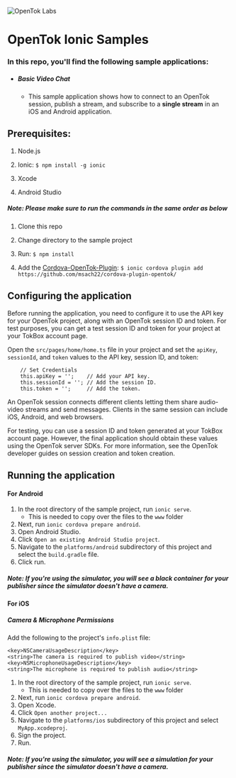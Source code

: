 ![OpenTok Labs](https://d26dzxoao6i3hh.cloudfront.net/items/0U1R0a0e2g1E361H0x3c/Image%202017-11-22%20at%2012.16.38%20PM.png?v=2507a2df)
# OpenTok Ionic Samples

### In this repo, you'll find the following sample applications:

* ##### Basic Video Chat
  * This sample application shows how to connect to an OpenTok session, publish a stream, and subscribe to a **single stream** in an iOS and Android application.

## Prerequisites:

1. Node.js

2. Ionic: `$ npm install -g ionic`

3. Xcode

4. Android Studio

##### Note: Please make sure to run the commands in the same order as below

1. Clone this repo

2. Change directory to the sample project

3. Run: `$ npm install`

4. Add the [Cordova-OpenTok-Plugin](https://github.com/msach22/cordova-plugin-opentok): 
`$ ionic cordova plugin add https://github.com/msach22/cordova-plugin-opentok/`

## Configuring the application

Before running the application, you need to configure it to use the API key for your OpenTok project, along with an OpenTok session ID and token. For test purposes, you can get a test session ID and token for your project at your TokBox account page.

Open the `src/pages/home/home.ts` file in your project and set the `apiKey`, `sessionId`, and `token` values to the API key, session ID, and token:
```
    // Set Credentials
    this.apiKey = '';    // Add your API key.
    this.sessionId = ''; // Add the session ID.
    this.token = '';     // Add the token.
```
An OpenTok session connects different clients letting them share audio-video streams and send messages. Clients in the same session can include iOS, Android, and web browsers.

For testing, you can use a session ID and token generated at your TokBox account page. However, the final application should obtain these values using the OpenTok server SDKs. For more information, see the OpenTok developer guides on session creation and token creation.

## Running the application

#### For Android

1. In the root directory of the sample project, run `ionic serve`.
    * This is needed to copy over the files to the `www` folder
2. Next, run `ionic cordova prepare android`.
3. Open Android Studio.
4. Click `Open an existing Android Studio project`.
5. Navigate to the `platforms/android` subdirectory of this project and select the `build.gradle` file.
6. Click run.

##### Note: If you're using the simulator, you will see a black container for your publisher since the simulator doesn't have a camera.

#### For iOS

##### Camera & Microphone Permissions

Add the following to the project's `info.plist` file:
 ```
 <key>NSCameraUsageDescription</key>
 <string>The camera is required to publish video</string>
 <key>NSMicrophoneUsageDescription</key>
 <string>The microphone is required to publish audio</string>
 ```
1. In the root directory of the sample project, run `ionic serve`.
    * This is needed to copy over the files to the `www` folder 
2. Next, run `ionic cordova prepare android`.
3. Open Xcode.
4. Click `Open another project...`
5. Navigate to the `platforms/ios` subdirectory of this project and select `MyApp.xcodeproj`.
6. Sign the project.
7. Run.

##### Note: If you're using the simulator, you will see a simulation for your publisher since the simulator doesn't have a camera.